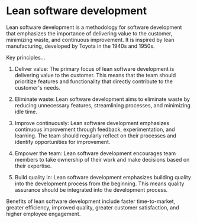# Lean software development

Lean software development is a methodology for software development that emphasizes the importance of delivering value to the customer, minimizing waste, and continuous improvement. It is inspired by lean manufacturing, developed by Toyota in the 1940s and 1950s.

Key principles…

1. Deliver value: The primary focus of lean software development is delivering value to the customer. This means that the team should prioritize features and functionality that directly contribute to the customer's needs.

2. Eliminate waste: Lean software development aims to eliminate waste by reducing unnecessary features, streamlining processes, and minimizing idle time.

3. Improve continuously: Lean software development emphasizes continuous improvement through feedback, experimentation, and learning. The team should regularly reflect on their processes and identify opportunities for improvement.

4. Empower the team: Lean software development encourages team members to take ownership of their work and make decisions based on their expertise.

5. Build quality in: Lean software development emphasizes building quality into the development process from the beginning. This means quality assurance should be integrated into the development process.

Benefits of lean software development include faster time-to-market, greater efficiency, improved quality, greater customer satisfaction, and higher employee engagement.
